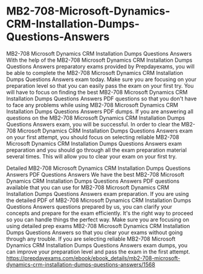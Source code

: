 # MB2-708-Microsoft-Dynamics-CRM-Installation-Dumps-Questions-Answers
MB2-708 Microsoft Dynamics CRM Installation Dumps Questions Answers
With the help of the MB2-708 Microsoft Dynamics CRM Installation Dumps Questions Answers preparatory exams provided by Prepdayexams, you will be able to complete the MB2-708 Microsoft Dynamics CRM Installation Dumps Questions Answers exam today. Make sure you are focusing on your preparation level so that you can easily pass the exam on your first try. You will have to focus on finding the best MB2-708 Microsoft Dynamics CRM Installation Dumps Questions Answers PDF questions so that you don't have to face any problems while using MB2-708 Microsoft Dynamics CRM Installation Dumps Questions Answers PDF dumps. If you are answering all questions on the MB2-708 Microsoft Dynamics CRM Installation Dumps Questions Answers exam, you will be successful. In order to clear the MB2-708 Microsoft Dynamics CRM Installation Dumps Questions Answers exam on your first attempt, you should focus on selecting reliable MB2-708 Microsoft Dynamics CRM Installation Dumps Questions Answers exam preparation and you should go through all the exam preparation material several times. This will allow you to clear your exam on your first try.

Detailed MB2-708 Microsoft Dynamics CRM Installation Dumps Questions Answers PDF Questions Answers
We have the best MB2-708 Microsoft Dynamics CRM Installation Dumps Questions Answers PDF questions available that you can use for MB2-708 Microsoft Dynamics CRM Installation Dumps Questions Answers exam preparation. If you are using the detailed PDF of MB2-708 Microsoft Dynamics CRM Installation Dumps Questions Answers questions prepared by us, you can clarify your concepts and prepare for the exam efficiently. It's the right way to proceed so you can handle things the perfect way. Make sure you are focusing on using detailed prep exams MB2-708 Microsoft Dynamics CRM Installation Dumps Questions Answers so that you clear your exams without going through any trouble. If you are selecting reliable MB2-708 Microsoft Dynamics CRM Installation Dumps Questions Answers exam dumps, you can improve your preparation level and pass the exam in the first attempt.
https://prepdayexams.com/ebook/ebook_details/mb2-708-microsoft-dynamics-crm-installation-dumps-questions-answers/1568
